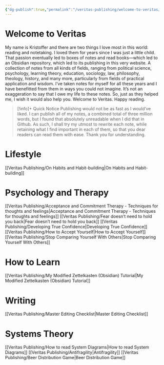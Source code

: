 ```yaml
---
{"dg-publish":true,"permalink":"/veritas-publishing/welcome-to-veritas/","tags":["gardenEntry"]}
---
```



# Welcome to Veritas
My name is Kristoffer and there are two things I love most in this world: reading and notetaking. I loved them for years since I was just a little child. That passion eventually led to boxes of notes and read books—which led to an Obsidian repository, which led to its publishing in this very website. A collection of notes from all kinds of fields, ranging from political science, psychology, learning theory, education, sociology, law, philosophy, theology, history, and many more, particularly from fields of practical application and wisdom. I’ve taken notes for myself for all these years and I have benefitted from them in ways you could not imagine. It’s not an exaggeration to say that I owe my life to these notes. So, just as they helped me, I wish it would also help you. Welcome to Veritas. Happy reading.

> [!info]+ Quick Notice
> Publishing would not be as fast as I would’ve liked. I can publish all of my notes, a combined total of three million words, but I found that absolutely unreadable when I did that in Github. As such, I shall try my utmost to rewrite each note, while retaining what I find important in each of them, so that you dear readers can read them with ease. Thank you for understanding. 

# Lifestyle
[[Veritas Publishing/On Habits and Habit-building\|On Habits and Habit-building]]

# Psychology and Therapy
[[Veritas Publishing/Acceptance and Commitment Therapy - Techniques for thoughts and feelings\|Acceptance and Commitment Therapy - Techniques for thoughts and feelings]]
[[Veritas Publishing/Fear doesn’t need to hold you back\|Fear doesn’t need to hold you back]]
[[Veritas Publishing/Developing True Confidence\|Developing True Confidence]]
[[Veritas Publishing/How to Accept Yourself\|How to Accept Yourself]]
[[Veritas Publishing/Stop Comparing Yourself With Others\|Stop Comparing Yourself With Others]]
# How to Learn
[[Veritas Publishing/My Modified Zettelkasten (Obsidian) Tutorial\|My Modified Zettelkasten (Obsidian) Tutorial]]

# Writing
[[Veritas Publishing/Master Editing Checklist\|Master Editing Checklist]]

# Systems Theory
[[Veritas Publishing/How to read System Diagrams\|How to read System Diagrams]]
[[Veritas Publishing/Antifragility\|Antifragility]]
[[Veritas Publishing/Beer Distribution Game\|Beer Distribution Game]]